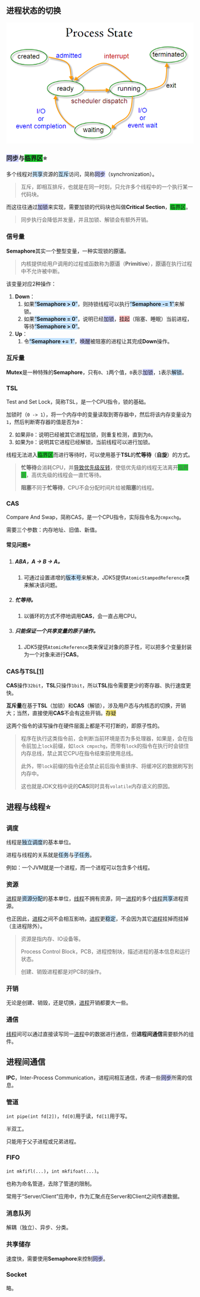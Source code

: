 
## 进程状态的切换

![](../images/2/process-state.png)

### <span style=background:#c9ccff>同步</span>与<span style=background:#19d02a>临界区</span>⭐

多个线程对<span style=background:#c2e2ff>共享</span>资源的<span style=background:#c2e2ff>互斥</span>访问，简称<span style=background:#c9ccff>同步</span>（synchronization）。

> 互斥，即相互排斥，也就是在同一时刻，只允许多个线程中的一个执行某一代码块。

而这往往通过<span style=background:#c9ccff>加锁</span>来实现，需要加锁的代码块也叫做**Critical Section**，<span style=background:#19d02a>临界区</span>。

> 同步执行会降低并发量，并且加锁、解锁会有额外开销。

### 信号量

**Semaphore**其实一个整型变量，一种实现锁的<span style=background:#e6e6e6>原语</span>。

> 内核提供给用户调用的过程或函数称为<span style=background:#e6e6e6>原语</span>（**Primitive**），<span style=background:#e6e6e6>原语</span>在执行过程中不允许被中断。

该变量对应2种操作：

1. **Down**：
   1. 如果<span style=background:#c2e2ff>“**Semaphore > 0**”</span>，则持锁线程可以执行<span style=background:#c2e2ff>“**Semaphore -= 1**”</span>来解锁。
   2. 如果<span style=background:#c2e2ff>“**Semaphore = 0**”</span>，说明已经<span style=background:#c9ccff>加锁</span>，<span style=background:#ffb8b8>挂起</span>（阻塞、睡眠）当前进程，等待<span style=background:#c2e2ff>“**Semaphore > 0**”</span>。
2. **Up**：
   1. 令<span style=background:#c2e2ff>“**Semaphore += 1**”</span>，<span style=background:#c9ccff>唤醒</span>被阻塞的进程让其完成**Down**操作。

### 互斥量

**Mutex**是一种特殊的**Semaphore**，只有`0`、`1`两个值，`0`表示<span style=background:#c9ccff>加锁</span>，`1`表示<span style=background:#c2e2ff>解锁</span>。

### TSL

Test and Set Lock，简称TSL，是一个CPU指令，锁的基础。

加锁时（`0 -> 1`），将一个内存中的变量读取到寄存器中，然后将该内存变量设为`1`，然后判断寄存器的值是否为`0`：

2. 如果非`0`：说明已经被其它进程加锁，则重复检测，直到为`0`。
2. 如果为`0`：说明其它进程已经解锁，当前线程可以进行加锁。

线程无法进入<span style=background:#19d02a>临界区</span>而进行等待时，可以使用基于**TSL**的**忙等待**（**自旋**）的方式。

> **忙等待**会消耗CPU，并[导致优先级反转](https://www.beanlam.me/2018/sync-primitive/)，使低优先级的线程无法离开<span style=background:#19d02a>临界区</span>，高优先级的线程会一直忙等待。
>
> **阻塞**不同于**忙等待**，CPU不会分配时间片给被**阻塞**的线程。

### CAS

Compare And Swap，简称CAS，是一个CPU指令，实际指令名为`cmpxchg`。

需要三个参数：内存地址、旧值、新值。

#### 常见问题⭐

1. ##### ABA，A -> B -> A。
   
   1. 可通过设置递增的<span style=background:#c2e2ff>版本号</span>来解决，JDK5提供`AtomicStampedReference`类来解决该问题。
2. ##### 忙等待。
   
   1. 以循环的方式不停地调用**CAS**，会一直占用CPU。
3. ##### 只能保证一个共享变量的原子操作。
   
   1. JDK5提供`AtomicReference`类来保证对象的原子性，可以把多个变量封装为一个对象来进行**CAS**。

### CAS与TSL[[1]](https://blog.csdn.net/Saintyyu/article/details/103428007)

**CAS**操作`32bit`，**TSL**只操作`1bit`，所以**TSL**指令需要更少的寄存器、执行速度更快。

**互斥量**在基于**TSL**（加锁）和**CAS**（解锁），涉及用户态与内核态的切换，开销大；当然，直接使用**CAS**不会有这些开销。<span style=background:#ffee7c>存疑</span>

这两个指令的读写操作在硬件层面上都是不可打断的，即原子性的。

> 程序在执行这类指令前，会判断当前环境是否为多处理器，如果是，会在指令前加上`lock`前缀，如`lock cmpxchg`，而带有`lock`的指令在执行时会锁住内存总线，禁止其它CPU在指令结束前使用总线。
>
> 此外，带`lock`前缀的指令还会禁止前后指令重排序、将缓冲区的数据刷写到内存中。
>
> 这也就是JDK文档中说的**CAS**同时具有`volatile`内存语义的原因。



## 进程与线程⭐

### 调度

线程是<span style=background:#c2e2ff>独立调度</span>的基本单位。

进程与线程的关系就是<span style=background:#c2e2ff>任务</span>与<span style=background:#c2e2ff>子任务</span>。

例如：一个JVM就是一个进程，而一个进程可以包含多个线程。

### 资源

<u>进程</u>是<span style=background:#c2e2ff>资源分配</span>的基本单位，<u>线程</u>不拥有资源，同一<u>进程</u>的多个<u>线程</u><span style=background:#c2e2ff>共享</span>进程资源。

也正因此，<u>进程</u>之间不会相互影响，<u>进程</u>更<span style=background:#c2e2ff>稳定</span>，不会因为其它<u>进程</u>挂掉而挂掉（主进程除外）。

> 资源是指内存、IO设备等。
>
> Process Control Block，PCB，进程控制块，描述进程的基本信息和运行状态。
>
> 创建、销毁进程都是对PCB的操作。

### 开销

无论是创建、销毁，还是切换，<u>进程</u>开销都要大一些。

### 通信

<u>线程</u>间可以通过直接读写同一<u>进程</u>中的数据进行通信，但**进程间通信**需要额外的组件。



## 进程间通信

**IPC**，Inter-Process Communication，进程间相互通信，传递一些<span style=background:#c9ccff>同步</span>所需的信息。

### 管道

`int pipe(int fd[2])`，`fd[0]`用于读，`fd[1]`用于写。

半双工。

只能用于父子进程或兄弟进程。

### FIFO

`int mkfifl(...)`，`int mkfifoat(...)`。

也称为命名管道，去除了管道的限制。

常用于“Server/Client”应用中，作为汇聚点在Server和Client之间传递数据。

### 消息队列

解耦（独立）、异步、分类。

### 共享储存

速度快，需要使用**Semaphore**来控制<span style=background:#c9ccff>同步</span>。

### Socket

略。

